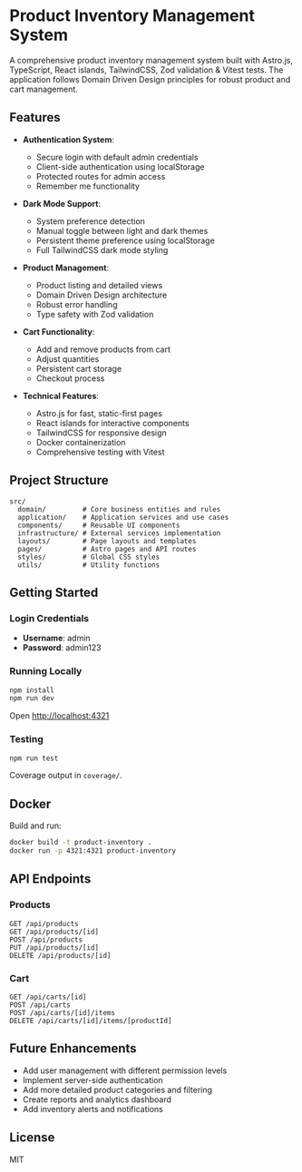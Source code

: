 # Product Inventory Management System

A comprehensive product inventory management system built with Astro.js, TypeScript, React islands, TailwindCSS, Zod validation & Vitest tests. The application follows Domain Driven Design principles for robust product and cart management.

## Features

- **Authentication System**:
  - Secure login with default admin credentials
  - Client-side authentication using localStorage
  - Protected routes for admin access
  - Remember me functionality

- **Dark Mode Support**:
  - System preference detection
  - Manual toggle between light and dark themes
  - Persistent theme preference using localStorage
  - Full TailwindCSS dark mode styling

- **Product Management**:
  - Product listing and detailed views
  - Domain Driven Design architecture
  - Robust error handling
  - Type safety with Zod validation

- **Cart Functionality**:
  - Add and remove products from cart
  - Adjust quantities
  - Persistent cart storage
  - Checkout process

- **Technical Features**:
  - Astro.js for fast, static-first pages
  - React islands for interactive components
  - TailwindCSS for responsive design
  - Docker containerization
  - Comprehensive testing with Vitest

## Project Structure

```plaintext
src/
  domain/         # Core business entities and rules
  application/    # Application services and use cases
  components/     # Reusable UI components
  infrastructure/ # External services implementation
  layouts/        # Page layouts and templates
  pages/          # Astro pages and API routes
  styles/         # Global CSS styles
  utils/          # Utility functions
```

## Getting Started

### Login Credentials

- **Username**: admin
- **Password**: admin123

### Running Locally

```bash
npm install
npm run dev
```

Open [http://localhost:4321](http://localhost:4321)

### Testing

```bash
npm run test
```

Coverage output in `coverage/`.

## Docker

Build and run:

```bash
docker build -t product-inventory .
docker run -p 4321:4321 product-inventory
```

## API Endpoints

### Products

```http
GET /api/products
GET /api/products/[id]
POST /api/products
PUT /api/products/[id]
DELETE /api/products/[id]
```

### Cart

```http
GET /api/carts/[id]
POST /api/carts
POST /api/carts/[id]/items
DELETE /api/carts/[id]/items/[productId]
```

## Future Enhancements

- Add user management with different permission levels
- Implement server-side authentication
- Add more detailed product categories and filtering
- Create reports and analytics dashboard
- Add inventory alerts and notifications

## License

MIT
